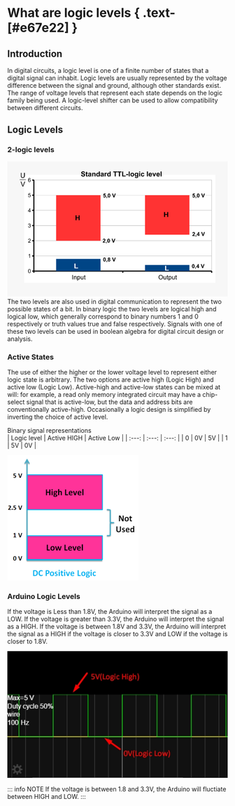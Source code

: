 # What are logic levels { .text-[#e67e22] }

## Introduction

In digital circuits, a logic level is one of a finite number of states that a digital signal can inhabit. Logic levels are usually represented by the voltage difference between the signal and ground, although other standards exist. The range of voltage levels that represent each state depends on the logic family being used. A logic-level shifter can be used to allow compatibility between different circuits.

## Logic Levels

### 2-logic levels
![logic](../../assets/images/logiclevel/logic.png)
The two levels are also used in digital communication to represent the two possible states of a bit.
In binary logic the two levels are logical high and logical low, which generally correspond to binary numbers 1 and 0 respectively or truth values true and false respectively. Signals with one of these two levels can be used in boolean algebra for digital circuit design or analysis.

### **Active States**

The use of either the higher or the lower voltage level to represent either logic state is arbitrary. The two options are active high (Logic High) and active low (Logic Low). Active-high and active-low states can be mixed at will: for example, a read only memory integrated circuit may have a chip-select signal that is active-low, but the data and address bits are conventionally active-high. Occasionally a logic design is simplified by inverting the choice of active level.
    
Binary signal representations   
| Logic level | Active HIGH | Active Low |
| :---: | :---: | :---: |
| 0 | 0V | 5V |
| 1 | 5V | 0V |

![level](../../assets/images/logiclevel/level.png)

### **Arduino Logic Levels**

If the voltage is Less than 1.8V, the Arduino will interpret the signal as a LOW. If the voltage is greater than 3.3V, the Arduino will interpret the signal as a HIGH. If the voltage is between 1.8V and 3.3V, the Arduino will interpret the signal as a HIGH if the voltage is closer to 3.3V and LOW if the voltage is closer to 1.8V.

![logiclvl](../../assets/images/logiclevel/circuitjslogic.jpg)

::: info NOTE
If the voltage is between 1.8 and 3.3V, the Arduino will fluctiate between HIGH and LOW.
:::
